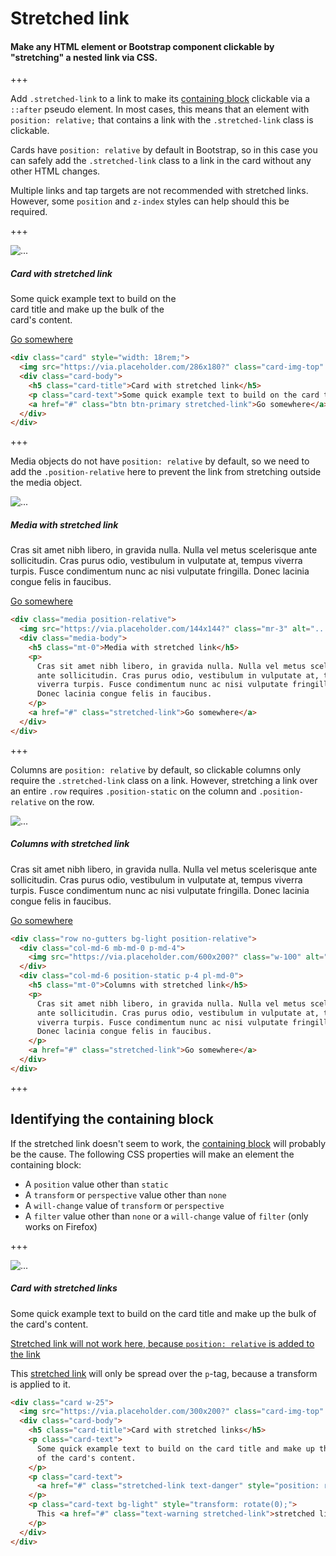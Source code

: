 
# Stretched link

#### Make any HTML element or Bootstrap component clickable by "stretching" a nested link via CSS.

+++

Add `.stretched-link` to a link to make its [containing block](https://developer.mozilla.org/en-US/docs/Web/CSS/Containing_block) clickable via a `::after` pseudo element. In most cases, this means that an element with `position: relative;` that contains a link with the `.stretched-link` class is clickable.

Cards have `position: relative` by default in Bootstrap, so in this case you can safely add the `.stretched-link` class to a link in the card without any other HTML changes.

Multiple links and tap targets are not recommended with stretched links. However, some `position` and `z-index` styles can help should this be required.

+++

<div class="card" style="width: 18rem;">
  <img src="https://via.placeholder.com/286x180?" class="card-img-top" alt="...">
  <div class="card-body">
    <h5 class="card-title">Card with stretched link</h5>
    <p class="card-text">Some quick example text to build on the card title and make up the bulk of the card's content.</p>
    <a href="#" class="btn btn-primary stretched-link">Go somewhere</a>
  </div>
</div>

```html
<div class="card" style="width: 18rem;">
  <img src="https://via.placeholder.com/286x180?" class="card-img-top" alt="...">
  <div class="card-body">
    <h5 class="card-title">Card with stretched link</h5>
    <p class="card-text">Some quick example text to build on the card title and make up the bulk of the card's content.</p>
    <a href="#" class="btn btn-primary stretched-link">Go somewhere</a>
  </div>
</div>
```

+++

Media objects do not have `position: relative` by default, so we need to add the `.position-relative` here to prevent the link from stretching outside the media object.

<div class="media position-relative">
  <img src="https://via.placeholder.com/144x144?text=" class="mr-3" alt="...">
  <div class="media-body">
    <h5 class="mt-0">Media with stretched link</h5>
    <p>
      Cras sit amet nibh libero, in gravida nulla. Nulla vel metus scelerisque
      ante sollicitudin. Cras purus odio, vestibulum in vulputate at, tempus
      viverra turpis. Fusce condimentum nunc ac nisi vulputate fringilla.
      Donec lacinia congue felis in faucibus.
    </p>
    <a href="#" class="stretched-link">Go somewhere</a>
  </div>
</div>

```html
<div class="media position-relative">
  <img src="https://via.placeholder.com/144x144?" class="mr-3" alt="...">
  <div class="media-body">
    <h5 class="mt-0">Media with stretched link</h5>
    <p>
      Cras sit amet nibh libero, in gravida nulla. Nulla vel metus scelerisque
      ante sollicitudin. Cras purus odio, vestibulum in vulputate at, tempus
      viverra turpis. Fusce condimentum nunc ac nisi vulputate fringilla.
      Donec lacinia congue felis in faucibus.
    </p>
    <a href="#" class="stretched-link">Go somewhere</a>
  </div>
</div>
```

+++

Columns are `position: relative` by default, so clickable columns only require the `.stretched-link` class on a link. However, stretching a link over an entire `.row` requires `.position-static` on the column and `.position-relative` on the row.

<div class="row no-gutters bg-light position-relative">
  <div class="col-md-6 mb-md-0 p-md-4">
    <img src="https://via.placeholder.com/600x200?text=" class="w-100" alt="...">
  </div>
  <div class="col-md-6 position-static p-4 pl-md-0">
    <h5 class="mt-0">Columns with stretched link</h5>
    <p>
      Cras sit amet nibh libero, in gravida nulla. Nulla vel metus scelerisque
      ante sollicitudin. Cras purus odio, vestibulum in vulputate at, tempus
      viverra turpis. Fusce condimentum nunc ac nisi vulputate fringilla.
      Donec lacinia congue felis in faucibus.
    </p>
    <a href="#" class="stretched-link">Go somewhere</a>
  </div>
</div>

```html
<div class="row no-gutters bg-light position-relative">
  <div class="col-md-6 mb-md-0 p-md-4">
    <img src="https://via.placeholder.com/600x200?" class="w-100" alt="...">
  </div>
  <div class="col-md-6 position-static p-4 pl-md-0">
    <h5 class="mt-0">Columns with stretched link</h5>
    <p>
      Cras sit amet nibh libero, in gravida nulla. Nulla vel metus scelerisque
      ante sollicitudin. Cras purus odio, vestibulum in vulputate at, tempus
      viverra turpis. Fusce condimentum nunc ac nisi vulputate fringilla.
      Donec lacinia congue felis in faucibus.
    </p>
    <a href="#" class="stretched-link">Go somewhere</a>
  </div>
</div>
```

+++

## Identifying the containing block

If the stretched link doesn't seem to work, the [containing block](https://developer.mozilla.org/en-US/docs/Web/CSS/Containing_block#Identifying_the_containing_block) will probably be the cause. The following CSS properties will make an element the containing block:

- A `position` value other than `static`
- A `transform` or `perspective` value other than `none`
- A `will-change` value of `transform` or `perspective`
- A `filter` value other than `none` or a `will-change` value of `filter` (only works on Firefox)

+++

<div class="card w-25">
  <img src="https://via.placeholder.com/300x200?text=" class="card-img-top" alt="...">
  <div class="card-body">
    <h5 class="card-title">Card with stretched links</h5>
    <p class="card-text">
      Some quick example text to build on the card title and make up the bulk
      of the card's content.
    </p>
    <p class="card-text">
      <a href="#" class="stretched-link text-danger" style="position: relative;">Stretched link will not work here, because <code>position: relative</code> is added to the link</a>
    </p>
    <p class="card-text bg-light" style="transform: rotate(0);">
      This <a href="#" class="text-warning stretched-link">stretched link</a> will only be spread over the <code>p</code>-tag, because a transform is applied to it.
    </p>
  </div>
</div>

```html
<div class="card w-25">
  <img src="https://via.placeholder.com/300x200?" class="card-img-top" alt="...">
  <div class="card-body">
    <h5 class="card-title">Card with stretched links</h5>
    <p class="card-text">
      Some quick example text to build on the card title and make up the bulk
      of the card's content.
    </p>
    <p class="card-text">
      <a href="#" class="stretched-link text-danger" style="position: relative;">Stretched link will not work here, because <code>position: relative</code> is added to the link</a>
    </p>
    <p class="card-text bg-light" style="transform: rotate(0);">
      This <a href="#" class="text-warning stretched-link">stretched link</a> will only be spread over the <code>p</code>-tag, because a transform is applied to it.
    </p>
  </div>
</div>
```
